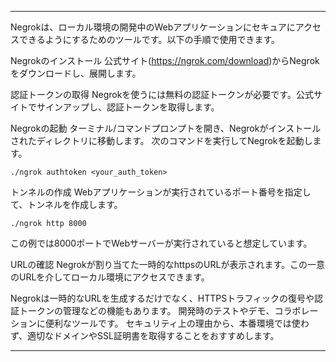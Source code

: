 
---

Negrokは、ローカル環境の開発中のWebアプリケーションにセキュアにアクセスできるようにするためのツールです。以下の手順で使用できます。

Negrokのインストール
公式サイト(https://ngrok.com/download)からNegrokをダウンロードし、展開します。

認証トークンの取得
Negrokを使うには無料の認証トークンが必要です。公式サイトでサインアップし、認証トークンを取得します。

Negrokの起動
ターミナル/コマンドプロンプトを開き、Negrokがインストールされたディレクトリに移動します。
次のコマンドを実行してNegrokを起動します。
```
./ngrok authtoken <your_auth_token>
```
トンネルの作成
Webアプリケーションが実行されているポート番号を指定して、トンネルを作成します。
```
./ngrok http 8000
```

この例では8000ポートでWebサーバーが実行されていると想定しています。

URLの確認
Negrokが割り当てた一時的なhttpsのURLが表示されます。この一意のURLを介してローカル環境にアクセスできます。

Negrokは一時的なURLを生成するだけでなく、HTTPSトラフィックの復号や認証トークンの管理などの機能もあります。
開発時のテストやデモ、コラボレーションに便利なツールです。
セキュリティ上の理由から、本番環境では使わず、適切なドメインやSSL証明書を取得することをおすすめします。

---
